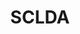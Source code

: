 ---
# This topic lives at
# https://digital.gov/topics/sclda

slug: "sclda"

# Topic Title
title: "SCLDA"

# description — keep it short and clear
summary: ""


# Weight
weight: 1

# For more information on managing topics,
# see https://github.com/GSA/digitalgov.gov/wiki
---